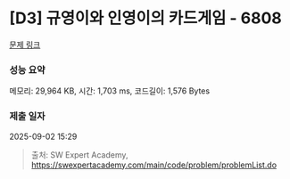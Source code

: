 # [D3] 규영이와 인영이의 카드게임 - 6808 

[문제 링크](https://swexpertacademy.com/main/code/problem/problemDetail.do?contestProbId=AWgv9va6HnkDFAW0) 

### 성능 요약

메모리: 29,964 KB, 시간: 1,703 ms, 코드길이: 1,576 Bytes

### 제출 일자

2025-09-02 15:29



> 출처: SW Expert Academy, https://swexpertacademy.com/main/code/problem/problemList.do